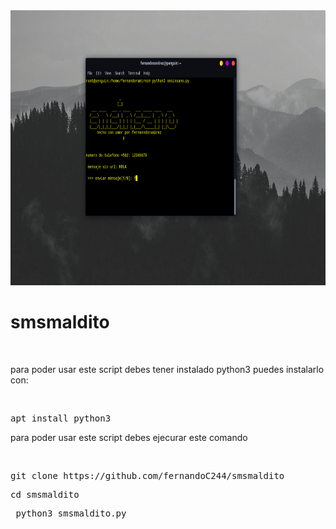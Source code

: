 <img src="fr.png" width="755" height="440" />
<h1>smsmaldito</h1>
<br>
<p>para poder usar este script debes tener instalado python3 puedes instalarlo con:</p>
<br>
<pre>apt install python3 </pre>
<p>para poder usar este script debes ejecurar este comando</p>
<br>
<pre>git clone https://github.com/fernandoC244/smsmaldito</pre>
<pre>cd smsmaldito</pre>
<pre> python3 smsmaldito.py </pre>
